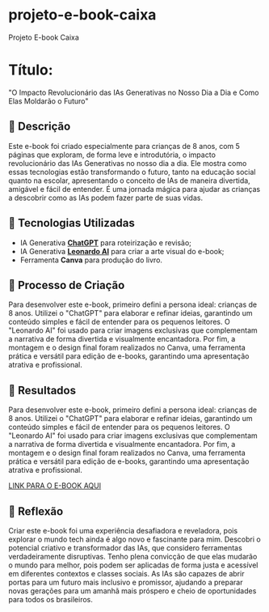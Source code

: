 # projeto-e-book-caixa
Projeto E-book Caixa

# Título:
"O Impacto Revolucionário das IAs Generativas no Nosso Dia a Dia e Como Elas Moldarão o Futuro"

## 📒 Descrição
Este e-book foi criado especialmente para crianças de 8 anos, com 5 páginas que exploram, de forma leve e introdutória, o impacto revolucionário das IAs Generativas no nosso dia a dia. Ele mostra como essas tecnologias estão transformando o futuro, tanto na educação social quanto na escolar, apresentando o conceito de IAs de maneira divertida, amigável e fácil de entender. É uma jornada mágica para ajudar as crianças a descobrir como as IAs podem fazer parte de suas vidas.

## 🤖 Tecnologias Utilizadas
- IA Generativa **[ChatGPT](https://chat.openai.com)** para roteirização e revisão;
- IA Generativa **[Leonardo AI](https://leonardo.ai)** para criar a arte visual do e-book;
- Ferramenta **Canva** para produção do livro.

## 🧐 Processo de Criação
Para desenvolver este e-book, primeiro defini a persona ideal: crianças de 8 anos. Utilizei o "ChatGPT" para elaborar e refinar ideias, garantindo um conteúdo simples e fácil de entender para os pequenos leitores. O "Leonardo AI" foi usado para criar imagens exclusivas que complementam a narrativa de forma divertida e visualmente encantadora. Por fim, a montagem e o design final foram realizados no Canva, uma ferramenta prática e versátil para edição de e-books, garantindo uma apresentação atrativa e profissional.

## 🚀 Resultados
Para desenvolver este e-book, primeiro defini a persona ideal: crianças de 8 anos. Utilizei o "ChatGPT" para elaborar e refinar ideias, garantindo um conteúdo simples e fácil de entender para os pequenos leitores. O "Leonardo AI" foi usado para criar imagens exclusivas que complementam a narrativa de forma divertida e visualmente encantadora. Por fim, a montagem e o design final foram realizados no Canva, uma ferramenta prática e versátil para edição de e-books, garantindo uma apresentação atrativa e profissional.

[LINK PARA O E-BOOK AQUI]( https://www.canva.com/design/DAGWxf5xV1Y/rXQltH3A5ZIrB6U7qQrRpA/view?utm_content=DAGWxf5xV1Y&utm_campaign=share_your_design&utm_medium=link&utm_source=shareyourdesignpanel)

## 💭 Reflexão
Criar este e-book foi uma experiência desafiadora e reveladora, pois explorar o mundo tech ainda é algo novo e fascinante para mim. Descobri o potencial criativo e transformador das IAs, que considero ferramentas verdadeiramente disruptivas. Tenho plena convicção de que elas mudarão o mundo para melhor, pois podem ser aplicadas de forma justa e acessível em diferentes contextos e classes sociais. As IAs são capazes de abrir portas para um futuro mais inclusivo e promissor, ajudando a preparar novas gerações para um amanhã mais próspero e cheio de oportunidades para todos os brasileiros.
